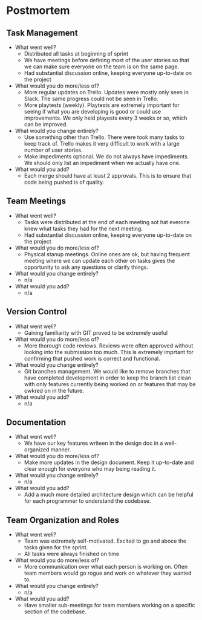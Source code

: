 # Postmortem

## Task Management
* What went well?
  * Distributed all tasks at beginning of sprint
  * We have meetings before defining most of the user stories so that we can make sure everyone on the team is on the same page.
  * Had substantial discussion online, keeping everyone up-to-date on the project
* What would you do more/less of?
  * More regular updates on Trello.  Updates were mostly only seen in Slack.  The same progress could not be seen in Trello.
  * More playtests (weekly).  Playtests are extremely important for seeing if what you are developing is good or could use improvements.  We only held playests every 3 weeks or so, which can be improved.
* What would you change entirely?
  * Use something other than Trello.  There were took many tasks to keep track of.  Trello makes it very difficult to work with a large number of user stories.
  * Make impediments optional.  We do not always have impediments.  We should only list an impediment when we actually have one.
* What would you add?
  * Each merge should have at least 2 approvals.  This is to ensure that code being pushed is of quality.

## Team Meetings
* What went well?
  * Tasks were distributed at the end of each meeting sot hat everone knew what tasks they had for the next meeting.
  * Had substantial discussion online, keeping everyone up-to-date on the project
* What would you do more/less of?
  * Physical stanup meetings.  Online ones are ok, but having frequent meeting where we can update each other on tasks gives the opportunity to ask any questions or clarify things.
* What would you change entirely?
  * n/a
* What would you add?
  * n/a
  
## Version Control
* What went well?
  * Gaining familiarity with GIT proved to be extremely useful
* What would you do more/less of?
  * More thorough code reviews.  Reviews were often approved without looking into the submission too much.  This is extremely imprtant for confirming that pushed work is correct and functional.
* What would you change entirely?
  * Git branches management.  We would like to remove branches that have completed development in order to keep the branch list clean with only features currently being worked on or features that may be owkred on in the future.
* What would you add?
  * n/a
  
## Documentation
* What went well?
  * We have our key features writeen in the design doc in a well-organized manner.
* What would you do more/less of?
  * Make more updates in the design document.  Keep it up-to-date and clear enough for everyone who may being reading it.
* What would you change entirely?
  * n/a
* What would you add?
  * Add a much more detailed architecture design which can be helpful for each programmer to understand the codebase.
  
## Team Organization and Roles
* What went well?
  * Team was extremely self-motivated.  Excited to go and aboce the tasks given for the sprint.
  * All tasks were always finished on time
* What would you do more/less of?
  * More communication over what each person is working on.  Often team members would go rogue and work on whatever they wanted to.
* What would you change entirely?
  * n/a
* What would you add?
  * Have smaller sub-meetings for team members working on a specific section of the codebase.

